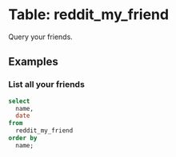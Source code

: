 # Table: reddit_my_friend

Query your friends.

## Examples

### List all your friends

```sql
select
  name,
  date
from
  reddit_my_friend
order by
  name;
```
